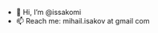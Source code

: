 - 👋 Hi, I’m @issakomi
- 📫 Reach me: mihail.isakov at gmail com

<!---
issakomi/issakomi is a ✨ special ✨ repository because its `README.md` (this file) appears on your GitHub profile.
You can click the Preview link to take a look at your changes.
--->
